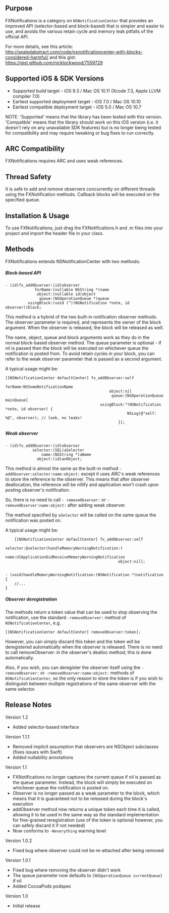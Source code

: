 Purpose
--------------

FXNotifications is a category on `NSNotificationCenter` that provides an improved API (selector-based and block-based) that is simpler and easier to use, and avoids the various retain cycle and memory leak pitfalls of the official API.

For more details, see this article: http://sealedabstract.com/code/nsnotificationcenter-with-blocks-considered-harmful/ and this gist: https://gist.github.com/nicklockwood/7559729


Supported iOS & SDK Versions
-----------------------------

* Supported build target - iOS 9.3 / Mac OS 10.11 (Xcode 7.3, Apple LLVM compiler 7.0)
* Earliest supported deployment target - iOS 7.0 / Mac OS 10.10
* Earliest compatible deployment target - iOS 5.0 / Mac OS 10.7

NOTE: 'Supported' means that the library has been tested with this version. 'Compatible' means that the library should work on this iOS version (i.e. it doesn't rely on any unavailable SDK features) but is no longer being tested for compatibility and may require tweaking or bug fixes to run correctly.


ARC Compatibility
------------------

FXNotifications requires ARC and uses weak references.


Thread Safety
--------------

It is safe to add and remove observers concurrently on different threads using the FXNotification methods. Callback blocks will be executed on the specified queue.


Installation & Usage
--------------------

To use FXNotifications, just drag the FXNotifications.h and .m files into your project and import the header file in your class.


Methods
------------

FXNotifications extends NSNotificationCenter with two methods:

##### Block-based API
    - (id)fx_addObserver:(id)observer
                 forName:(nullable NSString *)name
                  object:(nullable id)object
                   queue:(NSOperationQueue *)queue
              usingBlock:(void (^)(NSNotification *note, id observer))block;
             
This method is a hybrid of the two built-in notification observer methods. The observer parameter is required, and represents the owner of the block argument. When the observer is released, the block will be released as well.

The name, object, queue and block arguments work as they do in the normal block-based observer method. The queue parameter is optional - if nil is passed then the block will be executed on whichever queue the notification is posted from. To avoid retain cycles in your block, you can refer to the weak observer parameter that is passed as a second argument.

A typical usage might be:

    [[NSNotificationCenter defaultCenter] fx_addObserver:self
                                                 forName:NSSomeNotificationName
                                                  object:nil
                                                   queue:[NSOperationQueue mainQueue]
                                              usingBlock:^(NSNotification *note, id observer) {
                                                          NSLog(@"self: %@", observer); // look, no leaks!
                                                      }];
                                                      

##### Weak observer

    - (id)fx_addObserver:(id)observer
                selector:(SEL)aSelector
                    name:(NSString *)aName
                  object:(id)anObject;
                   
This method is almost the same as the built-in method `- addObserver:selector:name:object:` except it uses ARC's weak references to store the reference to the observer. This means that after observer deallocation, the reference will be nillify and application won't crash upon posting observer's notification. 

So, there is no need to call `- removeObserver:` or `- removeObserver:name:object:` after adding weak observer.

The method specified by `aSelector` will be called on the same queue the notification was posted on.

A typical usage might be:

        [[NSNotificationCenter defaultCenter] fx_addObserver:self
                                                    selector:@selector(handleMemoryWarningNotification:)
                                                        name:UIApplicationDidReceiveMemoryWarningNotification
                                                      object:nil];
    
    
    - (void)handleMemoryWarningNotification:(NSNotification *)notification
    {
        //...
    }

##### Observer deregistration

The methods return a token value that can be used to stop observing the notification, use the standard `-removeObserver:` method  of `NSNotificationCenter`, e.g.

    [[NSNotificationCenter defaultCenter] removeObserver:token];
    
However, you can simply discard this token and the token will be deregistered automatically when the observer is released. There is no need to call removeObserver: in the observer's dealloc method; this is done automatically.

Also, if you wish, you can deregister the observer itself using the `-removeObserver:` or `-removeObserver:name:object:` methods of `NSNotificationCenter`, so the only reason to store the token is if you wish to distinguish between multiple registrations of the same observer with the same selector.


Release Notes
-------------------

Version 1.2

- Added selector-based interface

Version 1.1.1

- Removed implicit assumption that observers are NSObject subclasses (fixes issues with Swift)
- Added nullability annotations

Version 1.1

- FXNotifications no longer captures the current queue if nil is passed as the queue parameter. Instead, the block will simply be executed on whichever queue the notification is posted on.
- Observer is no longer passed as a weak parameter to the block, which means that it is guaranteed not to be released during the block's execution
- addObserver method now returns a unique token each time it is called, allowing it to be used in the same way as the standard implementation for fine-grained reregistration (use of the token is optional however, you can safely discard it if not needed)
- Now conforms to `-Weverything` warning level
                                                      
Version 1.0.2

- Fixed bug where observer could not be re-attached after being removed

Version 1.0.1

- Fixed bug where removing the observer didn't work
- The queue parameter now defaults to `[NSOperationQueue currentQueue]` if nil
- Added CocoaPods podspec

Version 1.0

- Initial release

